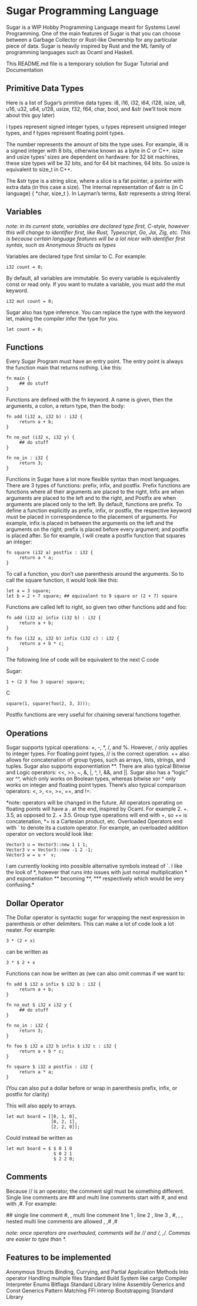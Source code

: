 # Sugar Programming Language

Sugar is a WIP Hobby Programming Language meant for Systems Level Programming.  One of the main features of Sugar is that you can choose between a Garbage Collector or Rust-like Ownership for any particular piece of data.  Sugar is heavily inspired by Rust and the ML family of programming languages such as Ocaml and Haskell.

This README.md file is a temporary solution for Sugar Tutorial and Documentation

## Primitive Data Types

Here is a list of Sugar’s primitive data types: i8, i16, i32, i64, i128, isize, u8, u16, u32, u64, u128, usize, f32, f64, char, bool, and &str (we’ll took more about this guy later)

i types represent signed integer types, u types represent unsigned integer types, and f types represent floating point types.

The number represents the amount of bits the type uses.  For example, i8 is a signed integer with 8 bits, otherwise known as a byte in C or C++.  isize and usize types’ sizes are dependent on hardware: for 32 bit machines, these size types will be 32 bits, and for 64 bit machines, 64 bits.  So usize is equivalent to size_t in C++.

The &str type is a string slice, where a slice is a fat pointer, a pointer with extra data (in this case a size).  The internal representation of &str is (in C language) { *char, size_t }.  In Layman’s terms, &str represents a string literal.

## Variables

*note: in its current state, variables are declared type first, C-style, however this will change to identifier first, like Rust, Typescript, Go, Jai, Zig, etc.  This is because certain language features will be a lot nicer with identifier first syntax, such as Anonymous Structs as types*

Variables are declared type first similar to C.  For example:

```
i32 count = 0;
```

By default, all variables are immutable.  So every variable is equivalently const or read only.  If you want to mutate a variable, you must add the mut keyword.

```
i32 mut count = 0;
```

Sugar also has type inference.  You can replace the type with the keyword let, making the compiler infer the type for you.

```
let count = 0;
```

## Functions

Every Sugar Program must have an entry point.  The entry point is always the function main that returns nothing.  Like this:

```
fn main {
     ## do stuff
}
```

Functions are defined with the fn keyword.  A name is given, then the arguments, a colon, a return type, then the body:

```
fn add (i32 a, i32 b) : i32 {
     return a + b;
}

fn no_out (i32 x, i32 y) {
     ## do stuff
}

fn no_in : i32 {
     return 3;
}
```

Functions in Sugar have a lot more flexible syntax than most languages.  There are 3 types of functions: prefix, infix, and postfix.  Prefix functions are functions where all their arguments are placed to the right, Infix are when arguments are placed to the left and to the right, and Postfix are when arguments are placed only to the left.  By default, functions are prefix.  To define a function explicitly as prefix, infix, or postfix, the respective keyword must be placed in correspondence to the placement of arguments.  For example, infix is placed in between the arguments on the left and the arguments on the right; prefix is placed before every argument; and postfix is placed after.  So for example, I will create a postfix function that squares an integer:

```
fn square (i32 a) postfix : i32 {
     return a * a;
}
```

To call a function, you don’t use parenthesis around the arguments.  So to call the square function, it would look like this:

```
let a = 3 square;
let b = 2 + 7 square; ## equivalent to 9 square or (2 + 7) square
```

Functions are called left to right, so given two other functions add and foo:

```
fn add (i32 a) infix (i32 b) : i32 {
     return a + b;
}

fn foo (i32 a, i32 b) infix (i32 c) : i32 {
     return a + b * c;
}
```

The following line of code will be equivalent to the next C code

Sugar:
```
1 + (2 3 foo 3 square) square;
```

C
```
square(1, square(foo(2, 3, 3)));
```

Postfix functions are very useful for chaining several functions together.

## Operations

Sugar supports typical operations: +, -, *, /, and %.  However, / only applies to integer types.  For floating point types, // is the correct operation.  ++ also allows for concatenation of group types, such as arrays, lists, strings, and tuples.  Sugar also supports exponentiation **.  There are also typical Bitwise and Logic operators: <<, >>, ~, &, |, ^, !, &&, and ||.  Sugar also has a “logic” xor ^^, which only works on Boolean types, whereas bitwise xor ^ only works on integer and floating point types.  There’s also typical comparison operators: <, >, <=, >=, ==, and !=.

*note: operators will be changed in the future.  All operators operating on floating points will have a . at the end, inspired by Ocaml.  For example 2. +. 3.5, as opposed to 2. + 3.5.  Group type operations will end with +, so ++ is concatenation, *+ is a Cartesian product, etc.  Overloaded Operators end with ` to denote its a custom operator.  For example, an overloaded addition operator on vectors would look like:

```
Vector3 u = Vector3::new 1 1 1;
Vector3 v = Vector3::new -1 2 -1;
Vector3 w = u +` v;
```

I am currently looking into possible alternative symbols instead of `.  I like the look of \*, however that runs into issues with just normal multiplication \* and exponentiation \*\* becoming \*\*, \*\*\* respectively which would be very confusing.*

## Dollar Operator

The Dollar operator is syntactic sugar for wrapping the next expression in parenthesis or other delimiters.  This can make a lot of code look a lot neater.  For example:

```
3 * (2 + x)
```
can be written as
```
3 * $ 2 + x
```

Functions can now be written as (we can also omit commas if we want to:

```
fn add $ i32 a infix $ i32 b : i32 {
     return a + b;
}

fn no_out $ i32 x i32 y {
     ## do stuff
}

fn no_in : i32 {
     return 3;
}

fn foo $ i32 a i32 b infix $ i32 c : i32 {
     return a + b * c;
}

fn square $ i32 a postfix : i32 {
     return a * a;
}
```

(You can also put a dollar before or wrap in parenthesis prefix, infix, or postfix for clarity)

This will also apply to arrays.

```
let mut board = [[0, 1, 0],
                 [0, 2, 1],
                 [2, 2, 0]];
```

Could instead be written as

```
let mut board = $ $ 0 1 0
                  $ 0 2 1
                  $ 2 2 0;
```

## Comments

Because // is an operator, the comment sigil must be something different.  Single line comments are ## and multi line comments start with #, and end with ,#.  For example:

\#\# single line comment
\#,
 , multi line comment line 1
 , line 2
 , line 3
 , \#,
 ,  , nested multi line comments are allowed
 ,  ,\#
 ,\#

*note: once operators are overhauled, comments will be // and /, ,/.  Commas are easier to type than \*.*

## Features to be implemented

Anonymous Structs
Binding, Currying, and Partial Application
Methods
Into operator
Handling multiple files
Standard Build System like cargo
Compiler
Interpreter
Enums
Bitflags
Standard Library
Inline Assembly
Generics and Const Generics
Pattern Matching
FFI interop
Bootstrapping
Standard Library